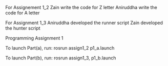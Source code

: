 For Assignement 1_2
Zain write the code for Z letter
Aniruddha write the code for A letter

For Assignment 1_3
Aniruddha developed the runner script
Zain developed the hunter script


Programming Assignment 1

To launch Part(a), run:
rosrun assign1_2 p1_a.launch

To launch Part(b), run:
rosrun assign1_3, p1_b.launch
